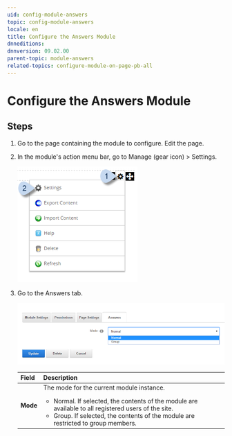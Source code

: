 ```yaml
---
uid: config-module-answers
topic: config-module-answers
locale: en
title: Configure the Answers Module
dnneditions: 
dnnversion: 09.02.00
parent-topic: module-answers
related-topics: configure-module-on-page-pb-all
---
```


# Configure the Answers Module

## Steps

1.  Go to the page containing the module to configure. Edit the page.
2.  In the module's action menu bar, go to Manage (gear icon) \> Settings.
    
      
    
    ![Manage action menu > Settings](/images/scr-actionmenu-manage-settings.png)
    
      
    
3.  Go to the Answers tab.
    
      
    
    ![Module Settings — Answers](/images/scr-modulesettings-Answers.png)
    
      
    
    |**Field**|**Description**|
    |---|---|
    |**Mode**|The mode for the current module instance.<ul><li>Normal. If selected, the contents of the module are available to all registered users of the site.</li><li>Group. If selected, the contents of the module are restricted to group members.</li></ul>|